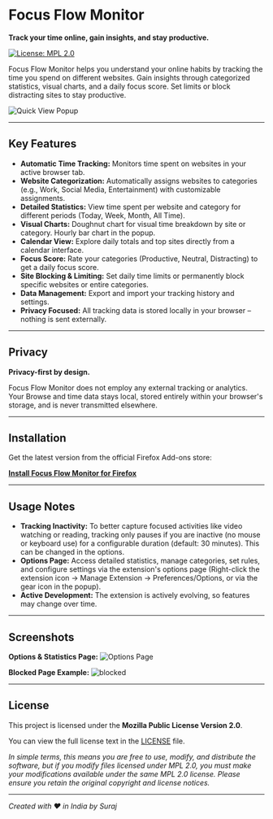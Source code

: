 # Focus Flow Monitor

**Track your time online, gain insights, and stay productive.**

[![License: MPL 2.0](https://img.shields.io/badge/License-MPL_2.0-brightgreen.svg)](https://opensource.org/licenses/MPL-2.0)

Focus Flow Monitor helps you understand your online habits by tracking the time you spend on different websites. Gain insights through categorized statistics, visual charts, and a daily focus score. Set limits or block distracting sites to stay productive.

![Quick View Popup](https://github.com/user-attachments/assets/fcbcf28b-cbd0-4040-aaa7-5355bdc4d8c4)

---

## Key Features

- **Automatic Time Tracking:** Monitors time spent on websites in your active browser tab.
- **Website Categorization:** Automatically assigns websites to categories (e.g., Work, Social Media, Entertainment) with customizable assignments.
- **Detailed Statistics:** View time spent per website and category for different periods (Today, Week, Month, All Time).
- **Visual Charts:** Doughnut chart for visual time breakdown by site or category. Hourly bar chart in the popup.
- **Calendar View:** Explore daily totals and top sites directly from a calendar interface.
- **Focus Score:** Rate your categories (Productive, Neutral, Distracting) to get a daily focus score.
- **Site Blocking & Limiting:** Set daily time limits or permanently block specific websites or entire categories.
- **Data Management:** Export and import your tracking history and settings.
- **Privacy Focused:** All tracking data is stored locally in your browser – nothing is sent externally.

---

## Privacy

**Privacy-first by design.**

Focus Flow Monitor does not employ any external tracking or analytics. Your Browse and time data stays local, stored entirely within your browser's storage, and is never transmitted elsewhere.

---

## Installation

Get the latest version from the official Firefox Add-ons store:

[**Install Focus Flow Monitor for Firefox**](https://addons.mozilla.org/en-US/firefox/addon/focusflow-monitor/)

---

## Usage Notes

- **Tracking Inactivity:** To better capture focused activities like video watching or reading, tracking only pauses if you are inactive (no mouse or keyboard use) for a configurable duration (default: 30 minutes). This can be changed in the options.
- **Options Page:** Access detailed statistics, manage categories, set rules, and configure settings via the extension's options page (Right-click the extension icon -> Manage Extension -> Preferences/Options, or via the gear icon in the popup).
- **Active Development:** The extension is actively evolving, so features may change over time.

---

## Screenshots

**Options & Statistics Page:**
![Options Page](https://github.com/user-attachments/assets/ff0304a9-9230-414f-85ee-8e80211e2010)

**Blocked Page Example:**
![blocked](https://github.com/user-attachments/assets/b5c51bdc-a01e-49aa-be20-4906933b8ff5)

---

## License

This project is licensed under the **Mozilla Public License Version 2.0**.

You can view the full license text in the [LICENSE](LICENSE) file.

_In simple terms, this means you are free to use, modify, and distribute the software, but if you modify files licensed under MPL 2.0, you must make your modifications available under the same MPL 2.0 license. Please ensure you retain the original copyright and license notices._

---

_Created with ❤️ in India by Suraj_
